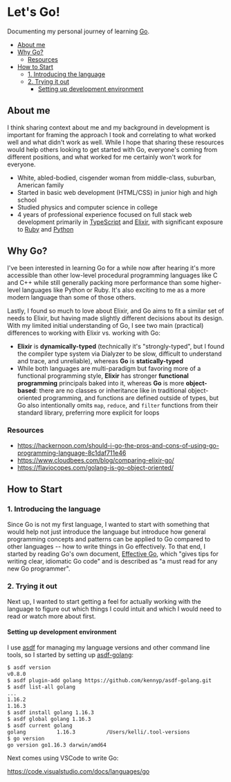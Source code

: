 # Let's Go! <!-- omit in toc -->

Documenting my personal journey of learning [Go](https://golang.org/).

- [About me](#about-me)
- [Why Go?](#why-go)
  - [Resources](#resources)
- [How to Start](#how-to-start)
  - [1. Introducing the language](#1-introducing-the-language)
  - [2. Trying it out](#2-trying-it-out)
    - [Setting up development environment](#setting-up-development-environment)

## About me

I think sharing context about me and my background in development is important
for framing the approach I took and correlating to what worked well and what
didn't work as well. While I hope that sharing these resources would help others
looking to get started with Go, everyone's coming from different positions, and
what worked for me certainly won't work for everyone.

- White, abled-bodied, cisgender woman from middle-class, suburban, American
  family
- Started in basic web development (HTML/CSS) in junior high and high school
- Studied physics and computer science in college
- 4 years of professional experience focused on full stack web development
  primarily in [TypeScript](https://www.typescriptlang.org/) and
  [Elixir](https://elixir-lang.org/), with significant exposure to
  [Ruby](https://www.ruby-lang.org/en/) and [Python](https://www.python.org/)

## Why Go?

I've been interested in learning Go for a while now after hearing it's more
accessible than other low-level procedural programming languages like C and C++
while still generally packing more performance than some higher-level languages
like Python or Ruby. It's also exciting to me as a more modern language than
some of those others.

Lastly, I found so much to love about Elixir, and Go aims to fit a similar set
of needs to Elixir, but having made slightly different decisions about its
design. With my limited initial understanding of Go, I see two main (practical)
differences to working with Elixir vs. working with Go:

- **Elixir** is **dynamically-typed** (technically it's "strongly-typed", but I
  found the compiler type system via Dialyzer to be slow, difficult to
  understand and trace, and unreliable), whereas **Go** is **statically-typed**
- While both languages are multi-paradigm but favoring more of a functional
  programming style, **Elixir** has stronger **functional programming**
  principals baked into it, whereas **Go** is more **object-based**: there are
  no classes or inheritance like in traditional object-oriented programming, and
  functions are defined outside of types, but Go also intentionally omits `map`,
  `reduce`, and `filter` functions from their standard library, preferring more
  explicit for loops

### Resources

- https://hackernoon.com/should-i-go-the-pros-and-cons-of-using-go-programming-language-8c1daf711e46
- https://www.cloudbees.com/blog/comparing-elixir-go/
- https://flaviocopes.com/golang-is-go-object-oriented/

## How to Start

### 1. Introducing the language

Since Go is not my first language, I wanted to start with something that would
help not just introduce the language but introduce how general programming
concepts and patterns can be applied to Go compared to other languages -- how to
write things in Go effectively. To that end, I started by reading Go's own
document, [Effective Go](https://golang.org/doc/effective_go), which "gives tips
for writing clear, idiomatic Go code" and is described as "a must read for any
new Go programmer".

### 2. Trying it out

Next up, I wanted to start getting a feel for actually working with the language
to figure out which things I could intuit and which I would need to read or
watch more about first.

#### Setting up development environment

I use [asdf](https://github.com/asdf-vm/asdf) for managing my language versions
and other command line tools, so I started by setting up
[asdf-golang](https://github.com/kennyp/asdf-golang):

```bash
$ asdf version
v0.8.0
$ asdf plugin-add golang https://github.com/kennyp/asdf-golang.git
$ asdf list-all golang
...
1.16.2
1.16.3
$ asdf install golang 1.16.3
$ asdf global golang 1.16.3
$ asdf current golang
golang          1.16.3          /Users/kelli/.tool-versions
$ go version
go version go1.16.3 darwin/amd64
```

Next comes using VSCode to write Go:

https://code.visualstudio.com/docs/languages/go